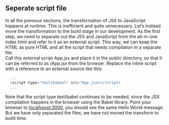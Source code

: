 
## Seperate script file

In all the previous sections, the transformation of JSX to JavaScript happens at runtime. This is inefficient and quite unnecessary. Let’s instead move the transformation to the build stage in our development. As the first step, we need to separate out the JSX and JavaScript from the all-in-one index.html and
refer to it as an external script. This way, we can keep the HTML as pure HTML and all the script that needs compilation in a separate file.
<br />
Call this external script App.jsx and place it in the public directory, so that it can be referred to as /App.jsx from the browser. Replace the inline script with a reference to an external source like this:


```js
  ...
  <script type="text/babael" src="App.jsx></script>
  ...
```

Note that the script type text/babel continues to be needed, since the JSX compilation happens in the browser using the Babel library.
Point your browser to [localhoost:3000](http://localhost:3000), you should see the same Hello World message. But we have only separated the files; we
have not moved the transform to build time. 

